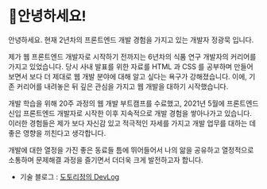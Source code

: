 # 🌰안녕하세요!

안녕하세요. 현재 2년차의 프론트엔드 개발 경험을 가지고 있는 개발자 정광묵 입니다.

제가 웹 프론트엔드 개발자로 시작하기 전까지는 6년차의 식품 연구 개발자의 커리어를 가지고 있었습니다.
당시 사내 발표를 위한 자료를 HTML 과 CSS 를 공부하며 만들어보면서 보다 더 제대로 웹 개발 분야에 대해 알고 싶다는 욕구가 강해졌습니다. 이에, 기존 커리어를 내려놓은 뒤 깊은 관심을 가지고 웹 개발을 대하기 시작했습니다.

개발 학습을 위해 20주 과정의 웹 개발 부트캠프를 수료했고, 2021년 5월에 프론트엔드 신입 프론트엔드 개발자로 시작한 이후 지속적으로 개발 경험을 쌓아나가고 있습니다. 이러한 경험들은 제가 보다 자신감 있고 적극적인 자세를 가지고 개발 업무를 대하는 데 좋은 영향을 끼친다고 생각합니다.

개발에 대한 열정을 가진 좋은 동료들 틈에 뛰어들어서 나의 앎을 공유하고 열정적으로 소통하며 문제해결 과정을 즐기면서 더더욱 크게 발전하고자 합니다.

 
- 기술 블로그 : [도토리정의 DevLog](https://dotorimook-log.vercel.app/)
